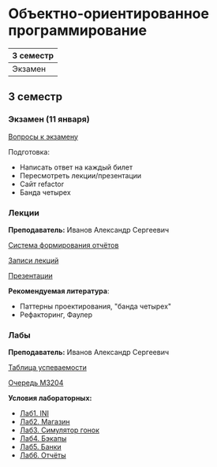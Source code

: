 # Объектно-ориентированное программирование

|3 семестр|
|---|
|Экзамен|

## 3 семестр
### Экзамен (11 января)

[Вопросы к экзамену](../Files/OOP/OOP_exam_questions.docx)

Подготовка:
* Написать ответ на каждый билет
* Пересмотреть лекции/презентации
* Сайт refactor
* Банда четырех

### Лекции

**Преподаватель:** Иванов Александр Сергеевич

[Система формирования отчётов](https://reports.artrey.ru/)

[Записи лекций](https://yadi.sk/d/iGz5-Vunb5dKHA?w=1)

[Презентации](https://drive.google.com/drive/folders/1qvI4ni8HoIOSDKjV4QiZ_6zkIS1vuqe3)

**Рекомендуемая литература**:

* Паттерны проектирования, "банда четырех"
* Рефакторинг, Фаулер

### Лабы

**Преподаватель:** Иванов Александр Сергеевич

[Таблица успеваемости](https://docs.google.com/spreadsheets/d/1H75MoSvL-165x5aM-p26eFZcY57UYx0gPtOHhvpGYGw/edit?usp=sharing)

[Очередь M3204](https://docs.google.com/spreadsheets/d/1syVd7QPfwkR20bTASbcmWCUDlyP_iwk7-f-2F8EdzBY/edit#gid=0)

**Условия лабораторных:**
* [Лаб1. INI](../Files/OOP/OOP1.pdf)
* [Лаб2. Магазин](../Files/OOP/OOP2.pdf)
* [Лаб3. Симулятор гонок](../Files/OOP/OOP3.pdf)
* [Лаб4. Бэкапы](../Files/OOP/OOP4.pdf)
* [Лаб5. Банки](../Files/OOP/OOP5.pdf)
* [Лаб6. Отчёты](../Files/OOP/OOP6.pdf)
